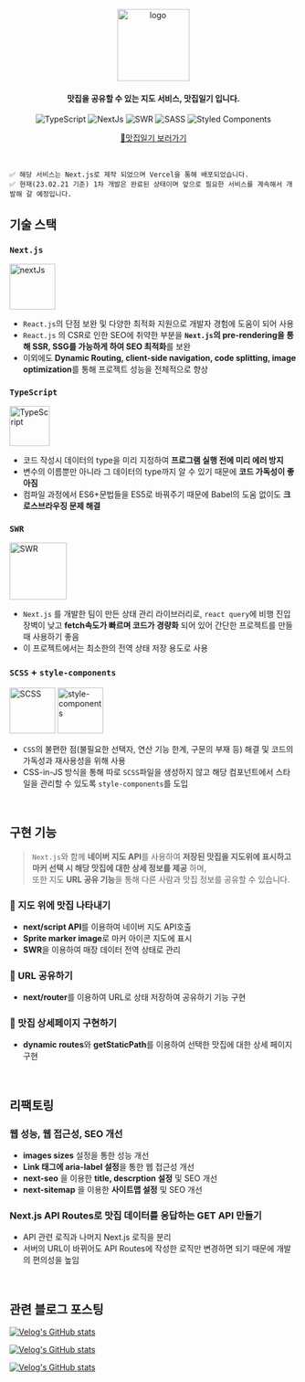 
<div align="center">
  <br />
  <img width="126" alt="logo" src="https://user-images.githubusercontent.com/67556491/220362834-b25be8a0-a391-4941-b9e9-7f5a48b09fb9.png">
  <br />
  <h4>맛집을 공유할 수 있는 지도 서비스, 맛집일기 입니다.</h4>
  
  ![TypeScript](https://img.shields.io/badge/TypeScript-3178C6?style=flat-square&logo=typescript&logoColor=white)
  ![NextJs](http://img.shields.io/badge/-Next.js-000?style=flat-square&logo=next.js&link=http://zi-gae.github.io/)
  ![SWR](https://img.shields.io/badge/-swr-000?style=flat-square&logo=next.js&link=http://zi-gae.github.io/)
  ![SASS](https://img.shields.io/badge/Sass-CC6699?style=flat-square&logo=sass&logoColor=white)
  ![Styled Components](https://img.shields.io/badge/styled--components-DB7093?style=flat-square&logo=styled-components&logoColor=white)
  
 [📍맛집일기 보러가기](https://sujin-map.vercel.app/)
  
</div>

<br />

```
✅ 해당 서비스는 Next.js로 제작 되었으며 Vercel을 통해 배포되었습니다.
✅ 현재(23.02.21 기준) 1차 개발은 완료된 상태이며 앞으로 필요한 서비스를 계속해서 개발해 갈 예정입니다.
```

## 기술 스택
### `Next.js`
<img width="80" alt="nextJs" src="https://user-images.githubusercontent.com/67556491/220366826-2a2fb563-bc9b-4c58-895c-0a958887ed13.png" />

- `React.js`의 단점 보완 및 다양한 최적화 지원으로 개발자 경험에 도움이 되어 사용
- `React.js` 의 CSR로 인한 SEO에 취약한 부분을  **`Next.js`의 pre-rendering을 통해 SSR, SSG를 가능하게 하여 SEO 최적화**를 보완
- 이외에도 **Dynamic Routing, client-side navigation, code splitting, image optimization**를 통해 프로젝트 성능을 전체적으로 향상

### `TypeScript`
<img width="70" alt="TypeScript" src="https://user-images.githubusercontent.com/67556491/220367785-05231ed8-7d19-4ee2-87ae-75ff66a3c71e.png" />

- 코드 작성시 데이터의 type을 미리 지정하여 **프로그램 실행 전에 미리 에러 방지**
- 변수의 이름뿐만 아니라 그 데이터의 type까지 알 수 있기 때문에 **코드 가독성이 좋아짐**
- 컴파일 과정에서 ES6+문법들을 ES5로 바꿔주기 때문에 Babel의 도움 없이도 **크로스브라우징 문제 해결**

### `SWR`
<img width="100" alt="SWR" src="https://user-images.githubusercontent.com/67556491/220367999-d93f48df-1bd9-44cf-bd7c-cb4a561f6b11.png" />

- `Next.js` 를 개발한 팀이 만든 상태 관리 라이브러리로, `react query`에 비행 진입 장벽이 낮고 **fetch속도가 빠르며 코드가 경량화** 되어 있어 간단한 프로젝트를 만들 때 사용하기 좋음
- 이 프로젝트에서는 최소한의 전역 상태 저장 용도로 사용

### `SCSS` + `style-components`
<div align="left">
<img width="80" alt="SCSS" src="https://user-images.githubusercontent.com/67556491/220368281-bcb83a8a-3cd0-4692-9ca8-37104f7f22d1.png" />
<img width="80" alt="style-components" src="https://user-images.githubusercontent.com/67556491/221363549-fdb0dbff-447e-4407-9dd3-c173033b8045.png"/>
</div>

- `CSS`의 불편한 점(불필요한 선택자, 연산 기능 한계, 구문의 부재 등) 해결 및 코드의 가독성과 재사용성을 위해 사용
- CSS-in-JS 방식을 통해 따로 `SCSS`파일을 생성하지 않고 해당 컴포넌트에서 스타일을 관리할 수 있도록 `style-components`를 도입

<br />

## 구현 기능

> `Next.js`와 함께 **네이버 지도 API**를 사용하여 **저장된 맛집을 지도위에 표시하고 마커 선택 시 해당 맛집에 대한 상세 정보를 제공** 하며, <br /> 또한 지도 **URL 공유 기능**을 통해 다른 사람과 맛집 정보를 공유할 수 있습니다.


### 📍 지도 위에 맛집 나타내기

- **next/script API**를 이용하여 네이버 지도 API호출
- **Sprite marker image**로 마커 아이콘 지도에 표시
- **SWR**을 이용하여 매장 데이터 전역 상태로 관리

### 📲 URL 공유하기

- **next/router**를 이용하여 URL로 상태 저장하여 공유하기 기능 구현

### 🔎 맛집 상세페이지 구현하기

- **dynamic routes**와 **getStaticPath**를 이용하여 선택한 맛집에 대한 상세 페이지 구현

<br />

## 리팩토링
### 웹 성능, 웹 접근성, SEO 개선

- **images sizes** 설정을 통한 성능 개선
- **Link 태그에 aria-label 설정**을 통한 웹 접근성 개선
- **next-seo** 을 이용한 **title, descrption 설정** 및 SEO 개선
- **next-sitemap** 을 이용한 **사이트맵 설정** 및 SEO 개선

### Next.js API Routes로 맛집 데이터를 응답하는 GET API 만들기

- API 관련 로직과 나머지 Next.js 로직을 분리
- 서버의 URL이 바뀌어도 API Routes에 작성한 로직만 변경하면 되기 때문에 개발의 편의성을 높임

<br />

## 관련 블로그 포스팅
[![Velog's GitHub stats](https://velog-readme-stats.vercel.app/api?name=ahn-sujin&slug=Next.js-Data-Fetching&color=dark)](https://velog.io/@ahn-sujin/Next.js-Data-Fetching)

[![Velog's GitHub stats](https://velog-readme-stats.vercel.app/api?name=ahn-sujin&slug=Next.js-초간단-Next.js에서-sitemap-만들기&color=dark)](https://velog.io/@ahn-sujin/Next.js-%EC%B4%88%EA%B0%84%EB%8B%A8-Next.js%EC%97%90%EC%84%9C-sitemap-%EB%A7%8C%EB%93%A4%EA%B8%B0)

[![Velog's GitHub stats](https://velog-readme-stats.vercel.app/api?name=ahn-sujin&slug=TypeScript-왜-타입스크립트를-써야할까&color=dark)](https://velog.io/@ahn-sujin/TypeScript-%EC%99%9C-%ED%83%80%EC%9E%85%EC%8A%A4%ED%81%AC%EB%A6%BD%ED%8A%B8%EB%A5%BC-%EC%8D%A8%EC%95%BC%ED%95%A0%EA%B9%8C)


